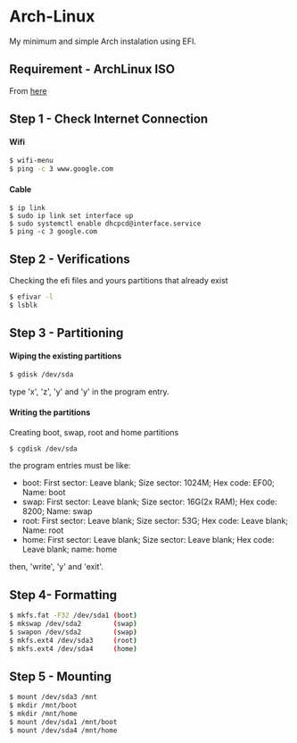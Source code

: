 # Arch-Linux
My minimum and simple Arch instalation using EFI.

## Requirement - ArchLinux ISO
From [here](https://www.archlinux.org/download/)

## Step 1 - Check Internet Connection
#### Wifi
```sh
$ wifi-menu
$ ping -c 3 www.google.com
```
#### Cable
```
$ ip link
$ sudo ip link set interface up
$ sudo systemctl enable dhcpcd@interface.service
$ ping -c 3 google.com
```
## Step 2 - Verifications
Checking the efi files and yours partitions that already exist
```sh
$ efivar -l
$ lsblk
```

## Step 3 - Partitioning
#### Wiping the existing partitions
```sh
$ gdisk /dev/sda
```
type 'x', 'z', 'y' and 'y' in the program entry.

#### Writing the partitions
Creating boot, swap, root and home partitions
```sh
$ cgdisk /dev/sda
```
the program entries must be like:

- boot:	First sector: Leave blank; Size sector: 1024M; Hex code: EF00; Name: boot
- swap:	First sector: Leave blank; Size sector: 16G(2x RAM); Hex code: 8200; Name: swap
- root:	First sector: Leave blank; Size sector: 53G; Hex code: Leave blank; Name: root
- home:	First sector: Leave blank; Size sector: Leave blank; Hex code: Leave blank; name: home

then, 'write', 'y' and 'exit'.

## Step 4- Formatting
```sh
$ mkfs.fat -F32 /dev/sda1 (boot)
$ mkswap /dev/sda2        (swap)
$ swapon /dev/sda2        (swap)
$ mkfs.ext4 /dev/sda3     (root)
$ mkfs.ext4 /dev/sda4     (home)
```

## Step 5 - Mounting
```sh
$ mount /dev/sda3 /mnt
$ mkdir /mnt/boot
$ mkdir /mnt/home
$ mount /dev/sda1 /mnt/boot
$ mount /dev/sda4 /mnt/home
```
